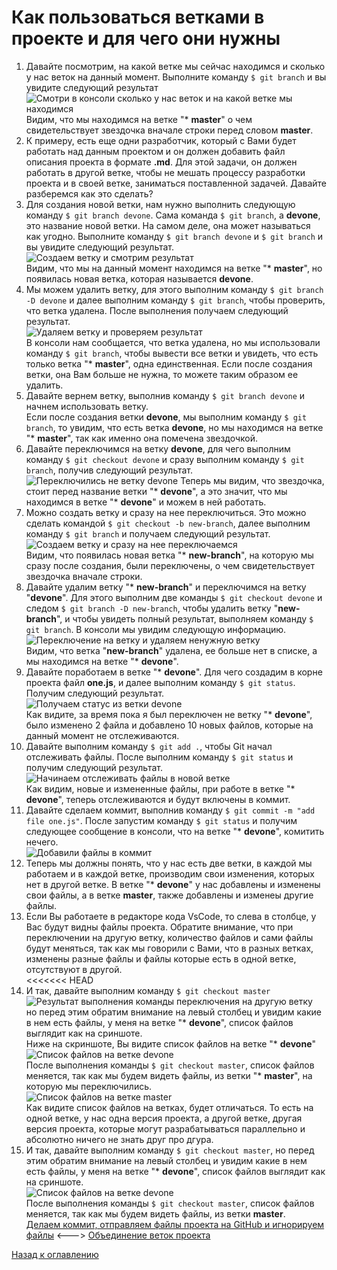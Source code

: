 # Как пользоваться ветками в проекте и для чего они нужны

1. Давайте посмотрим, на какой ветке мы сейчас находимся и сколько у нас веток на данный момент. Выполните команду `$ git branch` и вы увидите следующий результат  
![Смотри в консоли сколько у нас веток и на какой ветке мы находимся](./img/github25.png "Выводим ветки в консоли")  
Видим, что мы находимся на ветке "* **master**" о чем свидетельствует звездочка вначале строки перед словом **master**.  
2. К примеру, есть еще одни разработчик, который с Вами будет работать над данным проектом и он должен добавить файл описания проекта в формате **.md**. Для этой задачи, он должен работать в другой ветке, чтобы не мешать процессу разработки проекта и в своей ветке, заниматься поставленной задачей. Давайте разберемся как это сделать?  
3. Для создания новой ветки, нам нужно выполнить следующую команду `$ git branch devone`. Сама команда `$ git branch`, а **devone**, это название новой ветки. На самом деле, она может называться как угодно. Выполните команду `$ git branch devone` и `$ git branch` и вы увидите следующий результат.  
![Создаем ветку и смотрим результат](./img/github26.png "Создание ветки и вывод результата")  
Видим, что мы на данный момент находимся на ветке "* **master**", но появилась новая ветка, которая называется **devone**.  
4. Мы можем удалить ветку, для этого выполним команду `$ git branch -D devone` и далее выполним команду `$ git branch`, чтобы проверить, что ветка удалена. После выполнения получаем следующий результат.  
![Удаляем ветку и проверяем результат](./img/github27.png "Удаление ветки")  
В консоли нам сообщается, что ветка удалена, но мы использовали команду `$ git branch`, чтобы вывести все ветки и увидеть, что есть только ветка "* **master**", одна единственная. Если после создания ветки, она Вам больше не нужна, то можете таким образом ее удалить.  
5. Давайте вернем ветку, выполнив команду `$ git branch devone` и начнем использовать ветку.  
Если после создания ветки **devone**, мы выполним команду `$ git branch`, то увидим, что есть ветка **devone**, но мы находимся на ветке "* **master**", так как именно она помечена звездочкой.  
6. Давайте переключимся на ветку **devone**, для чего выполним команду `$ git checkout devone` и сразу выполним команду `$ git branch`, получив следующий результат.   
![Переключились не ветку devone](./img/github28.png "Смена ветки")
Теперь мы видим, что звездочка, стоит перед название ветки "* **devone**", а это значит, что мы находимся в ветке "* **devone**" и можем в ней работать.  
7. Можно создать ветку и сразу на нее переключиться. Это можно сделать командой `$ git checkout -b new-branch`, далее выполним команду `$ git branch` и получаем следующий результат.  
![Создаем ветку и сразу на нее переключаемся](./img/github29.png "Команда для создания и переключения на ветку")  
Видим, что появилась новая ветка "* **new-branch**", на которую мы сразу после создания, были переключены, о чем свидетельствует звездочка вначале строки.  
8. Давайте удалим ветку "* **new-branch**" и переключимся на ветку "**devone**". Для этого выполним две команды `$ git checkout devone` и следом `$ git branch -D new-branch`, чтобы удалить ветку "**new-branch**", и чтобы увидеть полный результат, выполняем команду `$ git branch`. В консоли мы увидим следующую информацию.  
![Переключение на ветку и удаляем ненужную ветку](./img/github31.png "Удаление ветки и переключение на другую")  
Видим, что ветка "**new-branch**" удалена, ее больше нет в списке, а мы находимся на ветке "* **devone**".  
9. Давайте поработаем в ветке "* **devone**". Для чего создадим в корне проекта файл **one.js**, и далее выполним команду `$ git status`. Получим следующий результат.  
![Получаем статус из ветки devone](./img/github32.png "Получение статуса")  
Как видите, за время пока я был переключен не ветку "* **devone**", было изменено 2 файла и добавлено 10 новых файлов, которые на данный момент не отслеживаются.  
10. Давайте выполним команду `$ git add .`, чтобы Git начал отслеживать файлы. После выполним команду `$ git status` и получим следующий результат.  
![Начинаем отслеживать файлы в новой ветке](./img/github33.png "Работа в новой ветке")  
Как видим, новые и измененные файлы, при работе в ветке "* **devone**", теперь отслеживаются и будут включены в коммит.  
11. Давайте сделаем коммит, выполнив команду `$ git commit -m "add file one.js"`. После запустим команду `$ git status` и получим следующее сообщение в консоли, что на ветке "* **devone**", комитить нечего.  
![Добавили файлы в коммит](./img/github34.png "Файлов для коммита не осталось")  
12. Теперь мы должны понять, что у нас есть две ветки, в каждой мы работаем и в каждой ветке, производим свои изменения, которых нет в другой ветке. В ветке "* **devone**" у нас добавлены и изменены свои файлы, а в ветке **master**, также добавлены и изменеы другие файлы.  
13. Если Вы работаете в редакторе кода VsCode, то слева в столбце, у Вас будут видны файлы проекта. Обратите внимание, что при переключении на другую ветку, количество файлов и сами файлы будут меняться, так как мы говорили с Вами, что в разных ветках, изменены разные файлы и файлы которые есть в одной ветке, отсутствуют в другой.  
<<<<<<< HEAD
14. И так, давайте выполним команду `$ git checkout master`  
![Результат выполнения команды переключения на другую ветку](./img/github37.png "Переключаемся на ветку master")    
но перед этим обратим внимание на левый столбец и увидим какие в нем есть файлы, у меня на ветке "* **devone**", список файлов выглядит как на сриншоте.  
Ниже на скриншоте, Вы видите список файлов на ветке "* **devone**"
![Список файлов на ветке devone](./img/github35.png "Файлы на ветке devone")  
После выполнения команды `$ git checkout master`, список файлов меняется, так как мы будем видеть файлы, из ветки "* **master**", на которую мы переключились.  
![Список файлов на ветке master](./img/github36.png "Файлы на ветке master")  
Как видите список файлов на ветках, будет отличаться. То есть на одной ветке, у нас одна версия проекта, а другой ветке, другая версия проекта, которые могут разрабатываться параллельно и абсолютно ничего не знать друг про дгура.  
14. И так, давайте выполним команду `$ git checkout master`, но перед этим обратим внимание на левый столбец и увидим какие в нем есть файлы, у меня на ветке "* **devone**", список файлов выглядит как на сриншоте.  
![Список файлов на ветке devone](./img/github35.png "Файлы на ветке devone")  
После выполнения команды `$ git checkout master`, список файлов меняется, так как мы будем видеть файлы, из ветки **master**.  
[Делаем коммит, отправляем файлы проекта на GitHub и игнорируем файлы](commit4.md "Нажмите, чтобы перейти в предыдущей главе") <---> [Объединение веток проекта](combine6.md "Нажмите, чтобы перейти к следующей части")

[Назад к оглавлению](readme.md "Нажмите, чтобы перейти к содержанию")